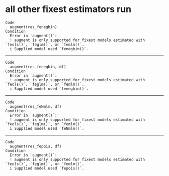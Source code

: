 # all other fixest estimators run

    Code
      augment(res_fenegbin)
    Condition
      Error in `augment()`:
      ! augment is only supported for fixest models estimated with `feols()`, `feglm()`, or `femlm()`.
      i Supplied model used `fenegbin()`.

---

    Code
      augment(res_fenegbin, df)
    Condition
      Error in `augment()`:
      ! augment is only supported for fixest models estimated with `feols()`, `feglm()`, or `femlm()`.
      i Supplied model used `fenegbin()`.

---

    Code
      augment(res_feNmlm, df)
    Condition
      Error in `augment()`:
      ! augment is only supported for fixest models estimated with `feols()`, `feglm()`, or `femlm()`.
      i Supplied model used `feNmlm()`.

---

    Code
      augment(res_fepois, df)
    Condition
      Error in `augment()`:
      ! augment is only supported for fixest models estimated with `feols()`, `feglm()`, or `femlm()`.
      i Supplied model used `fepois()`.

